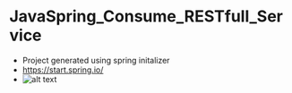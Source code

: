 # JavaSpring_Consume_RESTfull_Service

* Project generated using spring initalizer
* https://start.spring.io/
 * ![alt text](https://raw.githubusercontent.com/username/projectname/branch/path/to/img.png)
